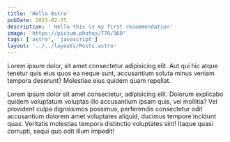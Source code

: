 ```yaml
---
title: 'Hello Astro'
pubDate: 2023-02-25
description: ' Hello this is my first recommendation'
image: 'https://picsum.photos/776/360'
tags: ['astro', 'javascript']
layout: '../../layouts/Posts.astro'
---
```


Lorem ipsum dolor, sit amet consectetur adipisicing elit. Aut qui hic atque tenetur quis eius quos ea neque sunt, accusantium soluta minus veniam tempora deserunt? Molestiae eius quidem quam repellat.

Lorem ipsum dolor sit amet consectetur, adipisicing elit. Dolorum explicabo quidem voluptatum voluptas illo accusantium ipsam quis, vel mollitia? Vel provident culpa dignissimos possimus, perferendis consectetur odit accusantium dolorem amet voluptates aliquid, ducimus tempore incidunt quas. Veritatis molestias tempora distinctio voluptates sint! Itaque quasi corrupti, sequi quo odit illum impedit!
